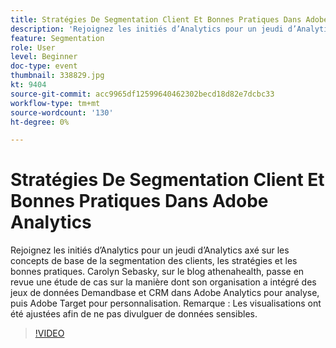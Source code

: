 ```yaml
---
title: Stratégies De Segmentation Client Et Bonnes Pratiques Dans Adobe Analytics
description: 'Rejoignez les initiés d’Analytics pour un jeudi d’Analytics axé sur les concepts de base de la segmentation des clients, les stratégies et les bonnes pratiques. Carolyn Sebasky, sur le blog athenahealth, passe en revue une étude de cas sur la manière dont son organisation a intégré des jeux de données Demandbase et CRM dans Adobe Analytics pour analyse, puis Adobe Target pour personnalisation. Remarque : les visualisations ont été ajustées afin de ne pas divulguer de données sensibles.'
feature: Segmentation
role: User
level: Beginner
doc-type: event
thumbnail: 338829.jpg
kt: 9404
source-git-commit: acc9965df12599640462302becd18d82e7dcbc33
workflow-type: tm+mt
source-wordcount: '130'
ht-degree: 0%

---
```



# Stratégies De Segmentation Client Et Bonnes Pratiques Dans Adobe Analytics

Rejoignez les initiés d’Analytics pour un jeudi d’Analytics axé sur les concepts de base de la segmentation des clients, les stratégies et les bonnes pratiques. Carolyn Sebasky, sur le blog athenahealth, passe en revue une étude de cas sur la manière dont son organisation a intégré des jeux de données Demandbase et CRM dans Adobe Analytics pour analyse, puis Adobe Target pour personnalisation. Remarque : Les visualisations ont été ajustées afin de ne pas divulguer de données sensibles.

>[!VIDEO](https://video.tv.adobe.com/v/338829/?quality=12&learn=on)
